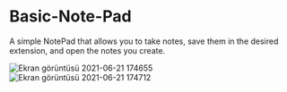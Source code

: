 # Basic-Note-Pad
A simple NotePad that allows you to take notes, save them in the desired extension, and open the notes you create.

![Ekran görüntüsü 2021-06-21 174655](https://user-images.githubusercontent.com/85232699/122781715-c3756c00-d2b8-11eb-97b0-679f4f905021.png)
![Ekran görüntüsü 2021-06-21 174712](https://user-images.githubusercontent.com/85232699/122781723-c5d7c600-d2b8-11eb-910b-43efd2ec299f.png)

